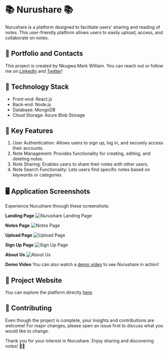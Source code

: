 # 📚 Nurushare 📚

Nurushare is a platform designed to facilitate users' sharing and reading of notes. This user-friendly platform allows users to easily upload, access, and collaborate on notes.

## 💼 Portfolio and Contacts

This project is created by Nkugwa Mark William. You can reach out or follow me on [LinkedIn](https://www.linkedin.com/in/nkugwa-mark-158a88183/) and [Twitter](https://twitter.com/MarkNkugwa)!

## 🧰 Technology Stack

- Front-end: React.js
- Back-end: Node.js
- Database: MongoDB
- Cloud Storage: Azure Blob Storage

## 🌟 Key Features

1. User Authentication: Allows users to sign up, log in, and securely access their accounts.
2. Note Management: Provides functionality for creating, editing, and deleting notes. 
3. Note Sharing: Enables users to share their notes with other users.
4. Note Search Functionality: Lets users find specific notes based on keywords or categories.

## 🖥️ Application Screenshots

Experience Nurushare through these screenshots:

**Landing Page**
![Nurushare Landing Page](https://github.com/MarkNwilliam/nurusharefull/assets/53256592/b1312ab7-820e-4a4f-a9b4-116773e1ff6e.png)

**Notes Page**
![Notes Page](https://github.com/MarkNwilliam/nurusharefull/assets/53256592/b5e01653-66e4-4f4e-935a-2cefabdecba9.png)

**Upload Page**
![Upload Page](https://github.com/MarkNwilliam/nurusharefull/assets/53256592/ecdd4283-2c7f-477d-82b4-dd858d4f6e7f.png)

**Sign Up Page**
![Sign Up Page](https://github.com/MarkNwilliam/nurusharefull/assets/53256592/4a38c0da-3c22-4644-b617-bf4305d8a678.png)

**About Us**
![About Us](https://github.com/MarkNwilliam/nurusharefull/assets/53256592/8f914173-6132-4a24-9e47-08d5a98d9246.png)

**Demo Video**
You can also watch a [demo video](https://github.com/MarkNwilliam/nurusharefull/assets/53256592/28ce505d-4ecd-4bb5-ac9b-9942d012e601) to see Nurushare in action!

## 🔗 Project Website
You can explore the platform directly [here](https://nurusharenotes.azurewebsites.net/).

## 🤝 Contributing
Even though the project is complete, your insights and contributions are welcome! For major changes, please open an issue first to discuss what you would like to change.

Thank you for your interest in Nurushare. Enjoy sharing and discovering notes! 🎉🥳

